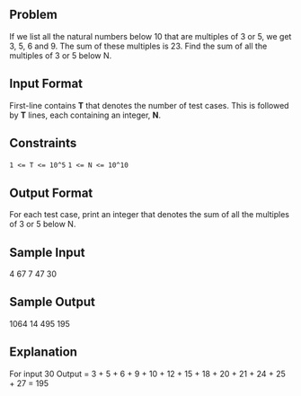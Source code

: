 ## Problem

If we list all the natural numbers below 10 that are multiples of 3 or 5, we get 3, 5, 6 and 9. The sum of these multiples is 23.
Find the sum of all the multiples of 3 or 5 below N.


## Input Format

First-line contains **T** that denotes the number of test cases. This is followed by **T** lines, each containing an integer, **N**.


## Constraints

 ```1 <= T <= 10^5```
 ```1 <= N <= 10^10```

## Output Format

For each test case, print an integer that denotes the sum of all the multiples of 3 or 5 below N.

## Sample Input

4
67
7
47
30
	
## Sample Output

1064
14
495
195
	

## Explanation

For input 30
Output = 3 + 5 + 6 + 9 + 10 + 12 + 15 + 18 + 20 + 21 + 24 + 25 + 27 = 195